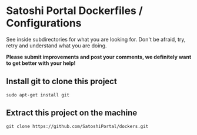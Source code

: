# Satoshi Portal Dockerfiles / Configurations

See inside subdirectories for what you are looking for.  Don't be afraid, try, retry and understand what you are doing.

**Please submit improvements and post your comments, we definitely want to get better with your help!**

## Install git to clone this project

```shell
sudo apt-get install git
```

## Extract this project on the machine

```shell
git clone https://github.com/SatoshiPortal/dockers.git
```

